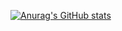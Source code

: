 [![Anurag's GitHub stats](https://github-readme-stats.vercel.app/api?username=TEJ2O1)](https://github.com/anuraghazra/github-readme-stats)
